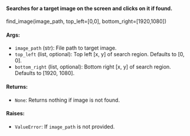 #### Searches for a target image on the screen and clicks on it if found. 

find_image(image_path, top_left=[0,0], bottom_right=[1920,1080])

#### Args:

- `image_path` (str): File path to target image. 
- `top_left` (list, optional): Top left [x, y] of search region. Defaults to [0, 0].
- `bottom_right` (list, optional): Bottom right [x, y] of search region. Defaults to [1920, 1080].

#### Returns:
 - `None`: Returns nothing if image is not found.

#### Raises:
 - `ValueError`: If `image_path` is not provided.

